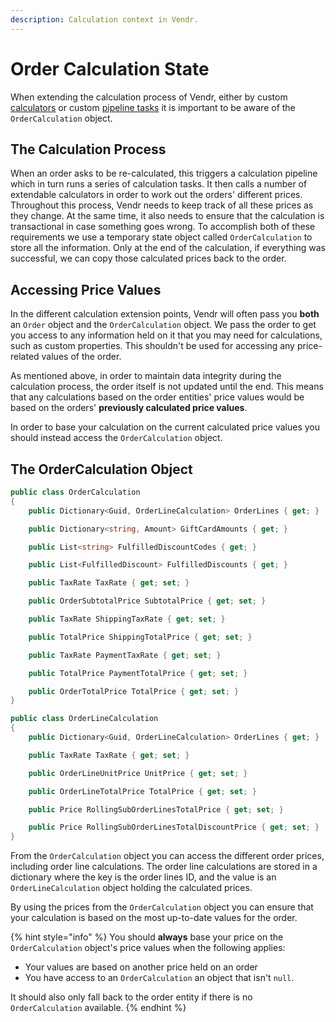 ```yaml
---
description: Calculation context in Vendr.
---
```


# Order Calculation State

When extending the calculation process of Vendr, either by custom [calculators](calculators.md) or custom [pipeline tasks](pipelines.md) it is important to be aware of the `OrderCalculation` object.

## The Calculation Process

When an order asks to be re-calculated, this triggers a calculation pipeline which in turn runs a series of calculation tasks. It then calls a number of extendable calculators in order to work out the orders' different prices. Throughout this process, Vendr needs to keep track of all these prices as they change. At the same time, it also needs to ensure that the calculation is transactional in case something goes wrong. To accomplish both of these requirements we use a temporary state object called `OrderCalculation` to store all the information. Only at the end of the calculation, if everything was successful, we can copy those calculated prices back to the order.

## Accessing Price Values

In the different calculation extension points, Vendr will often pass you **both** an `Order` object and the `OrderCalculation` object. We pass the order to get you access to any information held on it that you may need for calculations, such as custom properties. This shouldn't be used for accessing any price-related values of the order.

As mentioned above, in order to maintain data integrity during the calculation process, the order itself is not updated until the end. This means that any calculations based on the order entities' price values would be based on the orders' **previously calculated price values**.

In order to base your calculation on the current calculated price values you should instead access the `OrderCalculation` object.

## The OrderCalculation Object

```csharp
public class OrderCalculation
{
    public Dictionary<Guid, OrderLineCalculation> OrderLines { get; }

    public Dictionary<string, Amount> GiftCardAmounts { get; }

    public List<string> FulfilledDiscountCodes { get; }

    public List<FulfilledDiscount> FulfilledDiscounts { get; }

    public TaxRate TaxRate { get; set; }

    public OrderSubtotalPrice SubtotalPrice { get; set; }

    public TaxRate ShippingTaxRate { get; set; }

    public TotalPrice ShippingTotalPrice { get; set; }

    public TaxRate PaymentTaxRate { get; set; }

    public TotalPrice PaymentTotalPrice { get; set; }

    public OrderTotalPrice TotalPrice { get; set; }
}

public class OrderLineCalculation
{
    public Dictionary<Guid, OrderLineCalculation> OrderLines { get; }

    public TaxRate TaxRate { get; set; }

    public OrderLineUnitPrice UnitPrice { get; set; }

    public OrderLineTotalPrice TotalPrice { get; set; }

    public Price RollingSubOrderLinesTotalPrice { get; set; }

    public Price RollingSubOrderLinesTotalDiscountPrice { get; set; }
}
```

From the `OrderCalculation` object you can access the different order prices, including order line calculations. The order line calculations are stored in a dictionary where the key is the order lines ID, and the value is an `OrderLineCalculation` object holding the calculated prices.

By using the prices from the `OrderCalculation` object you can ensure that your calculation is based on the most up-to-date values for the order.

{% hint style="info" %}
You should **always** base your price on the `OrderCalculation` object's price values when the following applies:

* Your values are based on another price held on an order
* You have access to an `OrderCalculation` an object that isn't `null`.

It should also only fall back to the order entity if there is no `OrderCalculation` available.
{% endhint %}
